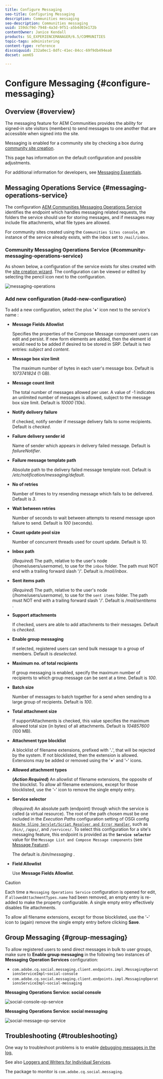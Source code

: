 ```yaml
---
title: Configure Messaging
seo-title: Configuring Messaging
description: Communities messaging
seo-description: Communities messaging
uuid: 159dcf9d-7948-4a3d-9f51-a5b4d03e172b
contentOwner: Janice Kendall
products: SG_EXPERIENCEMANAGER/6.5/COMMUNITIES
topic-tags: administering
content-type: reference
discoiquuid: 232a0ec1-8dfc-41ec-84cc-69f9db494ea0
docset: aem65

---
```


# Configure Messaging {#configure-messaging}

## Overview {#overview}

The messaging feature for AEM Communities provides the ability for signed-in site visitors (members) to send messages to one another that are accessible when signed into the site.

Messaging is enabled for a community site by checking a box during [community site creation](/help/communities/sites-console.md).

This page has information on the default configuration and possible adjustments.

For additional information for developers, see [Messaging Essentials](/help/communities/essentials-messaging.md).

## Messaging Operations Service {#messaging-operations-service}

The configuration [AEM Communities Messaging Operations Service](https://localhost:4502/system/console/configMgr/com.adobe.cq.social.messaging.client.endpoints.impl.MessagingOperationsServiceImpl) identifies the endpoint which handles messaging related requests, the folders the service should use for storing messages, and if messages may include file attachments, what file types are allowed.

For community sites created using the `Communities Sites console`, an instance of the service already exists, with the inbox set to `/mail/inbox`.

### Community Messaging Operations Service {#community-messaging-operations-service}

As shown below, a configuration of the service exists for sites created with the [site creation wizard](/help/communities/sites-console.md). The configuration can be viewed or edited by selecting the pencil icon next to the configuration.

![messaging-operations](assets/messaging-operations.png)

### Add new configuration {#add-new-configuration}

To add a new configuration, select the plus '**+**' icon next to the service's name :

* **Message Fields Allowlist**
  
  Specifies the properties of the Compose Message component users can edit and persist. If new form elements are added, then the element id would need to be added if desired to be stored in SRP. Default is two entries: *subject* and *content*.

* **Message box size limit**
  
  The maximum number of bytes in each user's message box. Default is *1073741824* (1 GB).

* **Message count limit**
  
  The total number of messages allowed per user. A value of -1 indicates an unlimited number of messages is allowed, subject to the message box size limit. Default is *10000* (10k).

* **Notify delivery failure**
  
  If checked, notify sender if message delivery fails to some recipients. Default is *checked*.

* **Failure delivery sender id**
  
  Name of sender which appears in delivery failed message. Default is *failureNotifier*.

* **Failure message template path**
  
  Absolute path to the delivery failed message template root. Default is */etc/notification/messaging/default*.

* **No of retries**
  
  Number of times to try resending message which fails to be delivered. Default is *3*.

* **Wait between retries**
  
  Number of seconds to wait between attempts to resend message upon failure to send. Default is *100* (seconds).

* **Count update pool size**
  
  Number of concurrent threads used for count update. Default is *10*.

* **Inbox path**
  
  (*Required*) The path, relative to the user's node (/home/users/*username*), to use for the `inbox` folder. The path must NOT end with a trailing forward slash '/'. Default is */mail/inbox*.

* **Sent items path**
  
  (*Required*) The path, relative to the user's node (/home/users/*username*), to use for the `sent items` folder. The path must NOT end with a trailing forward slash '/'. Default is */mail/sentitems* .

* **Support attachments**
  
  If checked, users are able to add attachments to their messages. Default is *checked*.

* **Enable group messaging**
  
  If selected, registered users can send bulk message to a group of members. Default is *deselected*.

* **Maximum no. of total recipients**
  
  If group messaging is enabled, specify the maximum number of recipients to which group message can be sent at a time. Default is *100*.

* **Batch size**
  
  Number of messages to batch together for a send when sending to a large group of recipients. Default is *100*.

* **Total attachment size**
  
  If supportAttachments is checked, this value specifies the maximum allowed total size (in bytes) of all attachments. Default is *104857600* (100 MB).

* **Attachment type blocklist**
  
  A blocklist of filename extensions, prefixed with '**.**', that will be rejected by the system. If not blocklisted, then the extension is allowed. Extensions may be added or removed using the '**+**' and '**-**' icons.

* **Allowed attachment types**
  
  **(*Action Required*)** An allowlist of filename extensions, the opposite of the blocklist. To allow all filename extensions, except for those blocklisted, use the '**-**' icon to remove the single empty entry.

* **Service selector**
  
  (*Required*) An absolute path (endpoint) through which the service is called (a virtual resource). The root of the path chosen must be one included in the *Execution Paths* configuration setting of OSGi config [ `Apache Sling Servlet/Script Resolver and Error Handler`](https://localhost:4502/system/console/configMgr/org.apache.sling.servlets.resolver.SlingServletResolver), such as `/bin/`, `/apps/`, and `/services/`. To select this configuration for a site's messaging feature, this endpoint is provided as the **`Service selector`** value for the `Message List and Compose Message components` (see [Message Feature](/help/communities/configure-messaging.md)).
  
  The default is */bin/messaging* .

* **Field Allowlist**
  
  Use **Message Fields Allowlist**.

>[!CAUTION]
>
>Each time a `Messaging Operations Service` configuration is opened for edit, if `allowedAttachmentTypes.name` had been removed, an empty entry is re-added to make the property configurable. A single empty entry effectively disables file attachments.
>
>To allow all filename extensions, except for those blocklisted, use the '**-**' icon to (again) remove the single empty entry before clicking **Save**.

## Group Messaging {#group-messaging}

To allow registered users to send direct messages in bulk to user groups, make sure to **Enable group messaging** in the following two instances of **Messaging Operation Services** configuration:

* `com.adobe.cq.social.messaging.client.endpoints.impl.MessagingOperationsServiceImpl~social-console`
* `com.adobe.cq.social.messaging.client.endpoints.impl.MessagingOperationsServiceImpl~social-messaging`

**Messaging Operations Service: social console**

![social-console-op-service](assets/social-console-op-service.png)

**Messaging Operations Service: social messaging**

![social-message-op-service](assets/social-message-op-service.png)

## Troubleshooting {#troubleshooting}

One way to troubleshoot problems is to enable [debugging messages in the log.](/help/sites-administering/troubleshooting.md)

See also [Loggers and Writers for Individual Services](/help/sites-deploying/configure-logging.md#loggers-and-writers-for-individual-services).

The package to monitor is `com.adobe.cq.social.messaging`.
